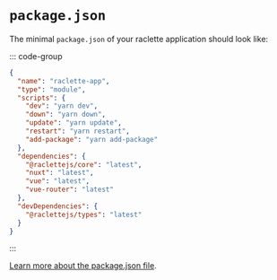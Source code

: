 # `package.json`

The minimal `package.json` of your raclette application should look like:

::: code-group

```json [package.json]
{
  "name": "raclette-app",
  "type": "module",
  "scripts": {
    "dev": "yarn dev",
    "down": "yarn down",
    "update": "yarn update",
    "restart": "yarn restart",
    "add-package": "yarn add-package"
  },
  "dependencies": {
    "@raclettejs/core": "latest",
    "nuxt": "latest",
    "vue": "latest",
    "vue-router": "latest"
  },
  "devDependencies": {
    "@raclettejs/types": "latest"
  }
}
```

:::

[Learn more about the package.json file](https://docs.npmjs.com/cli/v11/configuring-npm/package-json).
